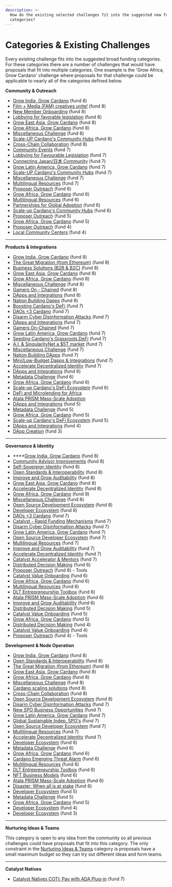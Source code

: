 ```yaml
---
description: >-
  How do the existing selected challenges fit into the suggested new funding
  categories?
---
```


# Categories & Existing Challenges

Every existing challenge fits into the suggested broad funding categories. For these categories there are a number of challenges that would have proposals that fit into multiple categories. One example is the 'Grow Africa, Grow Cardano' challenge where proposals for that challenge could be applicable to nearly all of the categories defined below.



&#x20;**Community & Outreach**

* [Grow India, Grow Cardano](https://cardano.ideascale.com/c/campaigns/26454/about) (fund 8)
* [Film + Media (FAM) creatives unite!](https://cardano.ideascale.com/c/campaigns/26452/about) (fund 8)
* [New Member Onboarding](https://cardano.ideascale.com/c/campaigns/26450/about) (fund 8)
* [Lobbying for favorable legislation](https://cardano.ideascale.com/c/campaigns/26446/about) (fund 8)
* [Grow East Asia, Grow Cardano](https://cardano.ideascale.com/c/campaigns/26444/about) (fund 8)
* [Grow Africa, Grow Cardano](https://cardano.ideascale.com/c/campaigns/26442/about) (fund 8)
* [Miscellaneous Challenge](https://cardano.ideascale.com/c/campaigns/26441/about) (fund 8)
* [Scale-UP Cardano's Community Hubs](https://cardano.ideascale.com/c/campaigns/26439/about) (fund 8)
* [Cross-Chain Collaboration](https://cardano.ideascale.com/c/campaigns/26436/about) (fund 8)
* [Community Events](https://cardano.ideascale.com/c/campaigns/26234/about) (fund 7)
* [Lobbying for Favourable Legislation](https://cardano.ideascale.com/c/campaigns/26235/about) (fund 7)
* [Connecting Japan/日本 Community](https://cardano.ideascale.com/c/campaigns/26238/about) (fund 7)
* [Grow Latin America, Grow Cardano](https://cardano.ideascale.com/c/campaigns/26242/about) (fund 7)
* [Scale-UP Cardano's Community Hubs](https://cardano.ideascale.com/c/campaigns/26244/about) (fund 7)
* [Miscellaneous Challenge](https://cardano.ideascale.com/c/campaigns/26248/about) (fund 7)
* [Multilingual Resources](https://cardano.ideascale.com/c/campaigns/26252/about) (fund 7)
* [Proposer Outreach](https://cardano.ideascale.com/c/campaigns/26105/about) (fund 6)
* [Grow Africa, Grow Cardano](https://cardano.ideascale.com/c/campaigns/26108/about) (fund 6)
* [Multilingual Resources](https://cardano.ideascale.com/c/campaigns/26111/about) (fund 6)
* [Partnerships for Global Adoption](https://cardano.ideascale.com/c/campaigns/26114/about) (fund 6)
* [Scale-up Cardano's Community Hubs](https://cardano.ideascale.com/c/campaigns/26118/about) (fund 6)
* [Proposer Outreach](https://cardano.ideascale.com/c/campaigns/25943/about) (fund 5)
* [Grow Africa, Grow Cardano](https://cardano.ideascale.com/c/campaigns/25947/about) (fund 5)
* [Proposer Outreach](https://cardano.ideascale.com/c/campaigns/25871/about) (fund 4)
* [Local Community Centers](https://cardano.ideascale.com/c/campaigns/25873/about) (fund 4)

****

**Products & Integrations**

* [Grow India, Grow Cardano](https://cardano.ideascale.com/c/campaigns/26454/about) (fund 8)
* [The Great Migration (from Ethereum)](https://cardano.ideascale.com/c/campaigns/26448/about) (fund 8)
* [Business Solutions (B2B & B2C)](https://cardano.ideascale.com/c/campaigns/26445/about) (fund 8)
* [Grow East Asia, Grow Cardano](https://cardano.ideascale.com/c/campaigns/26444/about) (fund 8)
* [Grow Africa, Grow Cardano](https://cardano.ideascale.com/c/campaigns/26442/about) (fund 8)
* [Miscellaneous Challenge](https://cardano.ideascale.com/c/campaigns/26441/about) (fund 8)
* [Gamers On - Chained](https://cardano.ideascale.com/c/campaigns/26440/about) (fund 8)
* [DApps and Integrations](https://cardano.ideascale.com/c/campaigns/26438/about) (fund 8)
* [Nation Building Dapps](https://cardano.ideascale.com/c/campaigns/26435/about) (fund 8)
* [Boosting Cardano's DeFi](https://cardano.ideascale.com/c/campaigns/26233/about) (fund 7)
* [DAOs <3 Cardano](https://cardano.ideascale.com/c/campaigns/26237/about) (fund 7)
* [Disarm Cyber Disinformation Attacks](https://cardano.ideascale.com/c/campaigns/26239/about) (fund 7)
* [DApps and Integrations](https://cardano.ideascale.com/c/campaigns/26240/about) (fund 7)
* [Gamers On-Chained](https://cardano.ideascale.com/c/campaigns/26241/about) (fund 7)&#x20;
* [Grow Latin America, Grow Cardano](https://cardano.ideascale.com/c/campaigns/26242/about) (fund 7)
* [Seeding Cardano's Grassroots DeFi](https://cardano.ideascale.com/c/campaigns/26243/about) (fund 7)
* [A.I. & SingularityNet a $5T market](https://cardano.ideascale.com/c/campaigns/26247/about) (fund 7)
* [Miscellaneous Challenge](https://cardano.ideascale.com/c/campaigns/26248/about) (fund 7)
* [Nation Building DApps](https://cardano.ideascale.com/c/campaigns/26249/about) (fund 7)
* [Mini/Low-Budget Dapps & Integrations](https://cardano.ideascale.com/c/campaigns/26250/about) (fund 7)
* [Accelerate Decentralized Identity](https://cardano.ideascale.com/c/campaigns/26254/about) (fund 7)
* [DApps and Integrations](https://cardano.ideascale.com/c/campaigns/26103/about) (fund 6)
* [Metadata Challenge](https://cardano.ideascale.com/c/campaigns/26107/about) (fund 6)
* [Grow Africa, Grow Cardano](https://cardano.ideascale.com/c/campaigns/26108/about) (fund 6)
* [Scale-up Cardano's DeFi Ecosystem](https://cardano.ideascale.com/c/campaigns/26109/about) (fund 6)
* [DeFi and Microlending for Africa](https://cardano.ideascale.com/c/campaigns/26112/about)
* [Atala PRISM Mass-Scale Adoption](https://cardano.ideascale.com/c/campaigns/26116/about)
* [DApps and Integrations](https://cardano.ideascale.com/c/campaigns/25941/about) (fund 5)
* [Metadata Challenge](https://cardano.ideascale.com/c/campaigns/25945/about) (fund 5)
* [Grow Africa, Grow Cardano](https://cardano.ideascale.com/c/campaigns/25947/about) (fund 5)
* [Scale-up Cardano's DeFi Ecosystem](https://cardano.ideascale.com/c/campaigns/25948/about) (fund 5)
* [DApps and Integrations](https://cardano.ideascale.com/c/campaigns/25869/about) (fund 4)
* [DApp Creation](https://cardano.ideascale.com/c/campaigns/25797/about) (fund 3)

****

**Governance & Identity**

* ****[Grow India, Grow Cardano](https://cardano.ideascale.com/c/campaigns/26454/about) (fund 8)
* [Community Advisor Improvements](https://cardano.ideascale.com/c/campaigns/26453/about) (fund 8)
* [Self-Sovereign Identity](https://cardano.ideascale.com/c/campaigns/26451/about) (fund 8)
* [Open Standards & Interoperability](https://cardano.ideascale.com/c/campaigns/26449/about) (fund 8)
* [Improve and Grow Auditability](https://cardano.ideascale.com/c/campaigns/26447/about) (fund 8)
* [Grow East Asia, Grow Cardano](https://cardano.ideascale.com/c/campaigns/26444/about) (fund 8)
* [Accelerate Decentralized Identity](https://cardano.ideascale.com/c/campaigns/26443/about) (fund 8)
* [Grow Africa, Grow Cardano](https://cardano.ideascale.com/c/campaigns/26442/about) (fund 8)
* [Miscellaneous Challenge](https://cardano.ideascale.com/c/campaigns/26441/about) (fund 8)
* [Open Source Development Ecosystem](https://cardano.ideascale.com/c/campaigns/26434/about) (fund 8)
* [Developer Ecosystem](https://cardano.ideascale.com/c/campaigns/26433/about) (fund 8)
* [DAOs <3 Cardano](https://cardano.ideascale.com/c/campaigns/26237/about) (fund 7)
* [Catalyst - Rapid Funding Mechanisms](https://cardano.ideascale.com/c/campaigns/26236/about) (fund 7)
* [Disarm Cyber Disinformation Attacks](https://cardano.ideascale.com/c/campaigns/26239/about) (fund 7)
* [Grow Latin America, Grow Cardano](https://cardano.ideascale.com/c/campaigns/26242/about) (fund 7)
* [Open Source Developer Ecosystem](https://cardano.ideascale.com/c/campaigns/26251/about) (fund 7)
* [Multilingual Resources](https://cardano.ideascale.com/c/campaigns/26252/about) (fund 7)
* [Improve and Grow Auditability](https://cardano.ideascale.com/c/campaigns/26253/about) (fund 7)
* [Accelerate Decentralized Identity](https://cardano.ideascale.com/c/campaigns/26254/about) (fund 7)
* [Catalyst Accelerator & Mentors](https://cardano.ideascale.com/c/campaigns/26255/about) (fund 7)
* [Distributed Decision Making](https://cardano.ideascale.com/c/campaigns/26104/about) (fund 6)
* [Proposer Outreach](https://cardano.ideascale.com/c/campaigns/26105/about) (fund 6) - Tools
* [Catalyst Value Onboarding](https://cardano.ideascale.com/c/campaigns/26106/about) (fund 6)
* [Grow Africa, Grow Cardano](https://cardano.ideascale.com/c/campaigns/26108/about) (fund 6)
* [Multilingual Resources](https://cardano.ideascale.com/c/campaigns/26111/about) (fund 6)
* [DLT Entrepreneurship Toolbox](https://cardano.ideascale.com/c/campaigns/26113/about) (fund 6)
* [Atala PRISM Mass-Scale Adoption](https://cardano.ideascale.com/c/campaigns/26116/about) (fund 6)
* [Improve and Grow Auditability](https://cardano.ideascale.com/c/campaigns/26119/about) (fund 6)
* [Distributed Decision Making](https://cardano.ideascale.com/c/campaigns/25942/about) (fund 5)
* [Catalyst Value Onboarding](https://cardano.ideascale.com/c/campaigns/25944/about) (fund 5)
* [Grow Africa, Grow Cardano](https://cardano.ideascale.com/c/campaigns/25947/about) (fund 5)
* [Distributed Decision Making](https://cardano.ideascale.com/c/campaigns/25870/about) (fund 4)
* [Catalyst Value Onboarding](https://cardano.ideascale.com/c/campaigns/25872/about) (fund 4)
* [Proposer Outreach](https://cardano.ideascale.com/c/campaigns/25871/about) (fund 4) - Tools



**Development & Node Operation**

* [Grow India, Grow Cardano](https://cardano.ideascale.com/c/campaigns/26454/about) (fund 8)
* [Open Standards & Interoperability](https://cardano.ideascale.com/c/campaigns/26449/about) (fund 8)
* [The Great Migration (from Ethereum)](https://cardano.ideascale.com/c/campaigns/26448/about) (fund 8)
* [Grow East Asia, Grow Cardano](https://cardano.ideascale.com/c/campaigns/26444/about) (fund 8)
* [Grow Africa, Grow Cardano](https://cardano.ideascale.com/c/campaigns/26442/about) (fund 8)
* [Miscellaneous Challenge](https://cardano.ideascale.com/c/campaigns/26441/about) (fund 8)
* [Cardano scaling solutions](https://cardano.ideascale.com/c/campaigns/26437/about) (fund 8)
* [Cross-Chain Collaboration](https://cardano.ideascale.com/c/campaigns/26436/about) (fund 8)
* [Open Source Development Ecosystem](https://cardano.ideascale.com/c/campaigns/26434/about) (fund 8)
* [Disarm Cyber Disinformation Attacks](https://cardano.ideascale.com/c/campaigns/26239/about) (fund 7)
* [New SPO Business Opportunities](https://cardano.ideascale.com/c/campaigns/26245/about) (fund 7)
* [Grow Latin America, Grow Cardano](https://cardano.ideascale.com/c/campaigns/26242/about) (fund 7)
* [Global Sustainable Indep. SPO's](https://cardano.ideascale.com/c/campaigns/26246/about) (fund 7)
* [Open Source Developer Ecosystem](https://cardano.ideascale.com/c/campaigns/26251/about) (fund 7)
* [Multilingual Resources](https://cardano.ideascale.com/c/campaigns/26252/about) (fund 7)
* [Accelerate Decentralized Identity](https://cardano.ideascale.com/c/campaigns/26254/about) (fund 7)
* [Developer Ecosystem](https://cardano.ideascale.com/c/campaigns/26094/about) (fund 6)
* [Metadata Challenge](https://cardano.ideascale.com/c/campaigns/26107/about) (fund 6)
* [Grow Africa, Grow Cardano](https://cardano.ideascale.com/c/campaigns/26108/about) (fund 6)
* [Cardano Emerging Threat Alarm](https://cardano.ideascale.com/c/campaigns/26110/about) (fund 6)
* [Multilingual Resources](https://cardano.ideascale.com/c/campaigns/26111/about) (fund 6)
* [DLT Entrepreneurship Toolbox](https://cardano.ideascale.com/c/campaigns/26113/about) (fund 6)
* [NFT Business Models](https://cardano.ideascale.com/c/campaigns/26115/about) (fund 6)
* [Atala PRISM Mass-Scale Adoption](https://cardano.ideascale.com/c/campaigns/26116/about) (fund 6)
* [Disaster: When all is at stake](https://cardano.ideascale.com/c/campaigns/26117/about) (fund 6)
* [Developer Ecosystem](https://cardano.ideascale.com/c/campaigns/25939/about) (fund 5)
* [Metadata Challenge](https://cardano.ideascale.com/c/campaigns/25945/about) (fund 5)
* [Grow Africa, Grow Cardano](https://cardano.ideascale.com/c/campaigns/25947/about) (fund 5)
* [Developer Ecosystem](https://cardano.ideascale.com/c/campaigns/25868/about) (fund 4)
* [Developer Ecosystem](https://cardano.ideascale.com/c/campaigns/25805/about) (fund 3)

****

**Nurturing Ideas & Teams**

This category is open to any idea from the community so all previous challenges could have proposals that fit into this category. The only constraint in the [Nurturing Ideas & Teams](broken-reference) category is proposals have a small maximum budget so they can try out different ideas and form teams.

****

**Catalyst Natives**

* [Catalyst Natives COTI: Pay with ADA Plug-in](https://cardano.ideascale.com/c/campaigns/26256/about) (fund 7)
